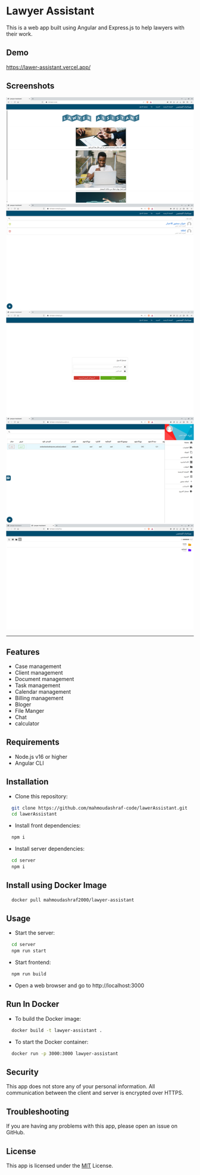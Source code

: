 # Lawyer Assistant
This is a web app built using Angular and Express.js to help lawyers with their work.

## Demo 
https://lawer-assistant.vercel.app/

## Screenshots
![App Screenshot](./screenshot/home)
![App Screenshot](./screenshot/bloger)
![App Screenshot](./screenshot/login)
![App Screenshot](./screenshot/dashboard)
![App Screenshot](./screenshot/fileExplorer)


---

## Features

- Case management
- Client management
- Document management
- Task management
- Calendar management
- Billing management
- Bloger
- File Manger
- Chat 
- calculator




## Requirements

- Node.js v16 or higher
- Angular CLI
## Installation
-  Clone this repository:

```bash
  git clone https://github.com/mahmoudashraf-code/lawerAssistant.git
  cd lawerAssistant
```
- Install front dependencies:

```bash
  npm i
```

- Install server dependencies:

```bash
  cd server
  npm i
```

## Install using Docker Image
```bash
  docker pull mahmoudashraf2000/lawyer-assistant
```


## Usage
-  Start the server:
```bash
  cd server
  npm run start
```

-  Start frontend:

```bash
  npm run build
```

- Open a web browser and go to http://localhost:3000


## Run In Docker
- To build the Docker image:
```bash
  docker build -t lawyer-assistant .
```
- To start the Docker container:
```bash
  docker run -p 3000:3000 lawyer-assistant
```




## Security
This app does not store any of your personal information. All communication between the client and server is encrypted over HTTPS.


## Troubleshooting
If you are having any problems with this app, please open an issue on GitHub.


## License
This app is licensed under the [MIT](https://choosealicense.com/licenses/mit/) License.


